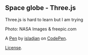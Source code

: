 Space globe - Three.js
----------------------
Three.js is hard to learn but I am trying

Photo: NASA Images & freepic.com

A [Pen](https://codepen.io/isladjan/pen/bGpjZwN) by [isladjan](https://codepen.io/isladjan) on [CodePen](https://codepen.io).

[License](https://codepen.io/license/pen/bGpjZwN).